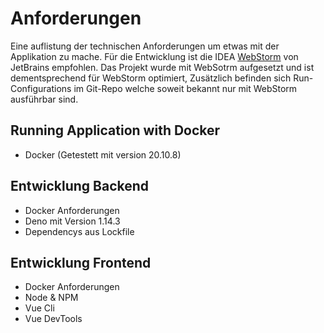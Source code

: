 # Anforderungen
Eine auflistung der technischen Anforderungen um etwas mit der Applikation zu mache.
Für die Entwicklung ist die IDEA [WebStorm](https://www.jetbrains.com/webstorm/) von JetBrains empfohlen. Das Projekt wurde mit WebSotrm aufgesetzt 
und ist dementsprechend für WebStorm optimiert, Zusätzlich befinden sich Run-Configurations im Git-Repo welche soweit
bekannt nur mit WebStorm ausführbar sind.

## Running Application with Docker
* Docker (Getestett mit version 20.10.8)
## Entwicklung Backend
* Docker Anforderungen
* Deno mit Version 1.14.3
* Dependencys aus Lockfile
## Entwicklung Frontend
* Docker Anforderungen
* Node & NPM
* Vue Cli
* Vue DevTools


